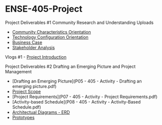 # ENSE-405-Project

Project Deliverables #1
Community Research and Understanding Uploads
- [Community Characteristics Orientation](https://github.com/kmn999/ENSE-405-Project/blob/main/P01%20-%20405%20-%20Activity%20-%20Community%20characteristics%20%20orientation.pdf)
- [Technology Configuration Orientation](https://github.com/kmn999/ENSE-405-Project/blob/main/P02%20-%20405%20-%20Activity%20-%20Technology%20configuration%20inventory.pdf)
- [Business Case](https://github.com/kmn999/ENSE-405-Project/blob/main/P03%20-%20405%20-%20Activity%20-%20Business%20Case.pdf)
- [Stakeholder Analysis](https://github.com/kmn999/ENSE-405-Project/blob/main/P04%20-%20405%20-%20Activity%20-%20Stakeholder%20Analysis.pdf)

Vlogs
#1 - [Project Introduction](https://youtu.be/guHlk-S1XM8)

Project Deliverables #2
Drafting an Emerging Picture and Project Management
- [Drafting an Emerging Picture](P05 - 405 - Activity - Drafting an emerging picture.pdf)
- [Project Scope](P06-40-Activity-ProjectScopeStatement.pdf)
- [Project Requirements](P07 - 405 - Activity - Project Requirements.pdf)
- [Activity-based Schedule](P08 - 405 - Activity - Activity-Based Schedule.pdf)
- [Architectual Diagrams - ERD](SOLARSHARE_ERM.drawio.pdf)
- [Prototypes](ENSE405_prototyping.pdf)
